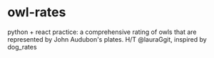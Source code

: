 # owl-rates
python + react practice: a comprehensive rating of owls that are represented by John Audubon's plates. H/T @lauraGgit, inspired by dog_rates
